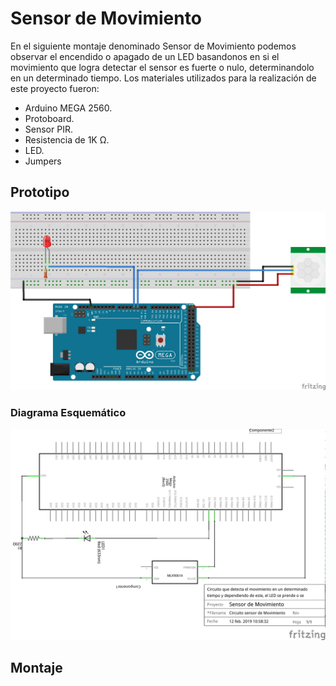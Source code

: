 # Sensor de Movimiento
En el siguiente montaje denominado Sensor de Movimiento podemos observar el encendido o apagado de un LED basandonos en si el movimiento que logra detectar el sensor es fuerte o nulo, determinandolo en un determinado tiempo. Los materiales utilizados para la realización de este proyecto fueron:
* Arduino MEGA 2560.
* Protoboard.
* Sensor PIR.
* Resistencia de 1K Ω.
* LED.
* Jumpers
## Prototipo
![1](https://github.com/juanmanuel2011/Proyecto-guiado/blob/master/Images/SENSOR%20DE%20MOVIMIENTO.png)
### Diagrama Esquemático
![1](https://github.com/juanmanuel2011/Proyecto-guiado/blob/master/Images/Sensor%20Mov.%20(esquematico).png)
## Montaje
